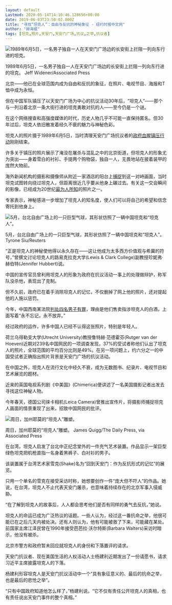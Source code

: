 ```yaml
---
layout: default
Lastmod: 2020-05-14T14:10:46.128656+00:00
date: 2019-06-03T23:50:02.000Z
title: "寻找“坦克人”：自由与反抗的神秘象征 - 纽约时报中文网"
author: "赫海威"
tags: [坦克,照片,天安门,天安门广场,抗议,之举,抗议者]
---
```


![1989年6月5日，一名男子独自一人在天安门广场边的长安街上拦阻一列向东行进的坦克。](https://images.weserv.nl/?url=https%3A//static01.nyt.com/images/2019/06/04/world/04-china-tankman-1/merlin_155738928_0cb96d5c-7fb5-47c4-acbb-ddc54bd35dc7-master1050.jpg)

1989年6月5日，一名男子独自一人在天安门广场边的长安街上拦阻一列向东行进的坦克。 Jeff Widener/Associated Press

北京——他已在全球范围内成为自由和反抗的象征，在照片、电视节目、海报和T恤中成为永恒。

但在中国军队镇压了以天安门广场为中心的抗议活动30年后，“坦克人”——那个与一列沿着北京一条大街行进的坦克勇敢对抗的人——至今仍是一个谜。

在这个网络搜查和高强度媒体的时代，历史人物几乎不可能一直保持匿名。但30年过后，坦克人依旧散发着经久不衰的魅力与神秘色彩。

坦克人的照片摄于1989年6月5日，当时清理天安门广场抗议者的[政府血腥镇压行动](https://cn.nytimes.com/china/20190529/china-tiananmen-square-massacre/)刚刚结束。

许多关于镇压的照片展示了淹没在屠杀与混乱之中的北京街道，但坦克人的形象尤为突出——身着雪白的衬衫、手提两个购物袋，独自一人，无畏地站在披着装甲的庞然大物前。

海外新闻机构的摄影和摄像师从附近一家酒店的阳台上[捕捉](https://lens.blogs.nytimes.com/2009/06/03/behind-the-scenes-tank-man-of-tiananmen/)到这一对峙画面，当时坦克试图转向绕过坦克人，但距离很近几乎要从他身上碾过去。有关这一交会瞬间的影像，已经成为20世纪[最为人所知](https://www.nytimes.com/1989/06/06/world/crackdown-beijing-one-man-can-make-difference-this-one-jousted-briefly-with.html)的照片之一。

专家表示，神秘感进一步增加了坦克人的知名度，使人们可以将自己的希望和信念寄托到他身上。

![5月，台北自由广场上的一只巨型气球，其形状仿照了一辆中国坦克和“坦克人”。](https://images.weserv.nl/?url=https%3A//static01.nyt.com/images/2019/06/04/world/04china-tankman-2/merlin_155174376_d542e2d7-fb29-4738-ae6f-82f33283ceec-master1050.jpg)

5月，台北自由广场上的一只巨型气球，其形状仿照了一辆中国坦克和“坦克人”。 Tyrone Siu/Reuters

“正是坦克人的神秘使他得以永久存在——这让他成为太多西方价值观与希冀的符号，”曾撰文讨论坦克人的路易克拉克大学(Lewis & Clark College)副教授珍妮弗·赫伯特(Jennifer Hubbert)说。

中国的宣传官员曾利用坦克人的形象为政府在抗议活动一事上的处理做辩护，称军队没杀他，表现出了克制。

但不久前，政府已在着手消除坦克人的记忆，不仅删掉了网上他的照片，还对提起他的人施以惩罚。

今年，中国西南某法院[判处四名男子有罪](https://www.rfa.org/english/news/china/liquor-04042019105951.html)，理由是他们售卖指涉坦克人的白酒，上面写着“永不忘记，永不放弃。”

经过政府的运作，许多中国人已经不认得这张照片，特别是年轻人。

荷兰乌得勒支大学(Utrecht University)教授鲁特赫·范德霍芬(Rutger van der Hoeven)近期对239名中国网民的一项调查发现，37%的受试者称他们认出了坦克人的照片，全球范围的平均百分比则是49%。在另一项问题上，约六分之一的中国受试者正确指出照片背景是天安门广场的抗议活动。

在中国之外，坦克人在流行文化中经久不衰，成为无数图书、纪录片、电视节目和艺术展览的题材。

近来的英国电视系列剧《中美国》(Chimerica)便讲述了一名美国摄影记者出发去寻找这位神秘人物。

今年春天，德国公司徕卡相机(Leica Camera)曾推出宣传片，将摄影师捕捉坦克人画面的情景重现了出来，招致中国网民的批评。

![周日，加州耶莫的“坦克人”雕塑。](https://images.weserv.nl/?url=https%3A//static01.nyt.com/images/2019/06/03/world/03china-tankman-3/merlin_155853534_8f5bb1f0-00ee-49df-93bd-7f016b5f21b0-master1050.jpg)

周日，加州耶莫的“坦克人”雕塑。 James Quigg/The Daily Press, via Associated Press

在台湾，坦克人启发了台北中正纪念堂外的一件充气艺术装置。作品显示一架巨型绿色坦克把机枪直指一名身着黑裤子、白衬衫的男子。

该装置属于台湾艺术家雪克(Shake)名为“回到天安门：作为反抗形式的记忆”的展览。

只用一个单名的雪克在接受采访时称，她想要创作一件“庞大但不吓人”的作品。她说，在台湾，坦克人不止代表天安门屠杀，也意味着持续存在的北京军事入侵威胁。

“在了解到坦克人的故事后，人人都会思考他们是否有同样的勇气去反抗，”她说。

坦克人的命运已成为广泛热议的话题。一些人认为，经过这一番抗命之举，他很可能已在之后几天内被处决。还有人则认为，他有可能被救了下来，可能藏在某处。前国家主席江泽民曾在1990年接受芭芭拉·沃尔特斯(Barbara Walters)采访时暗示，他没有被杀。

北京市警方和政府暂未回应就坦克人的身份和下落置评的请求。

天安门抗议者、现在美国生活的人权活动人士杨建利近期发出了一份请愿书，请求习近平主席披露坦克人的下落。

杨建利形容坦克人是天安门抗议活动中一个“具有象征意义的、最后的抗命之举，也是最后的悲怆之举”。

“只有中国政府知道他怎么样了，”杨建利说。“它不仅有责任公开坦克人的真相，也有责任说出天安门事件的整个真相。”

